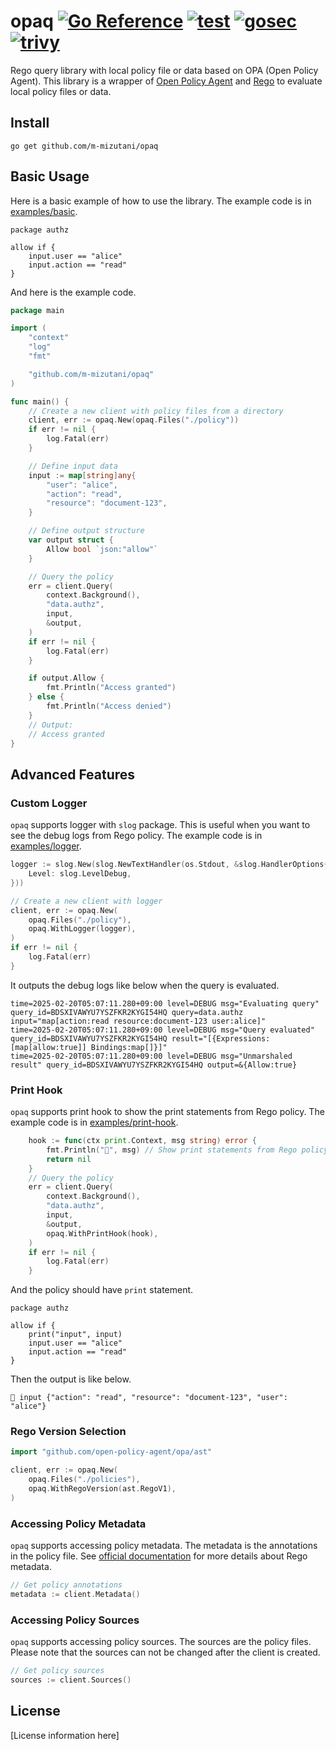 # opaq [![Go Reference](https://pkg.go.dev/badge/github.com/m-mizutani/opaq.svg)](https://pkg.go.dev/github.com/m-mizutani/opaq) [![test](https://github.com/m-mizutani/opaq/actions/workflows/test.yml/badge.svg)](https://github.com/m-mizutani/opaq/actions/workflows/test.yml) [![gosec](https://github.com/m-mizutani/opaq/actions/workflows/gosec.yml/badge.svg)](https://github.com/m-mizutani/opaq/actions/workflows/gosec.yml) [![trivy](https://github.com/m-mizutani/opaq/actions/workflows/trivy.yml/badge.svg)](https://github.com/m-mizutani/opaq/actions/workflows/trivy.yml)

Rego query library with local policy file or data based on OPA (Open Policy Agent). This library is a wrapper of [Open Policy Agent](https://www.openpolicyagent.org/) and [Rego](https://www.openpolicyagent.org/docs/policy-language.html) to evaluate local policy files or data.

## Install
```
go get github.com/m-mizutani/opaq
```

## Basic Usage

Here is a basic example of how to use the library. The example code is in [examples/basic](./examples/basic).

```rego:policy/authz.rego
package authz

allow if {
    input.user == "alice"
    input.action == "read"
}
```

And here is the example code.

```go
package main

import (
    "context"
    "log"
    "fmt"

    "github.com/m-mizutani/opaq"
)

func main() {
    // Create a new client with policy files from a directory
    client, err := opaq.New(opaq.Files("./policy"))
    if err != nil {
        log.Fatal(err)
    }

    // Define input data
    input := map[string]any{
        "user": "alice",
        "action": "read",
        "resource": "document-123",
    }

    // Define output structure
    var output struct {
        Allow bool `json:"allow"`
    }

    // Query the policy
    err = client.Query(
        context.Background(),
        "data.authz",
        input,
        &output,
    )
    if err != nil {
        log.Fatal(err)
    }

    if output.Allow {
        fmt.Println("Access granted")
    } else {
        fmt.Println("Access denied")
    }
    // Output:
    // Access granted
}
```

## Advanced Features

### Custom Logger

`opaq` supports logger with `slog` package. This is useful when you want to see the debug logs from Rego policy. The example code is in [examples/logger](./examples/logger).

```go
logger := slog.New(slog.NewTextHandler(os.Stdout, &slog.HandlerOptions{
    Level: slog.LevelDebug,
}))

// Create a new client with logger
client, err := opaq.New(
    opaq.Files("./policy"),
    opaq.WithLogger(logger),
)
if err != nil {
    log.Fatal(err)
}
```

It outputs the debug logs like below when the query is evaluated.

```
time=2025-02-20T05:07:11.280+09:00 level=DEBUG msg="Evaluating query" query_id=BDSXIVAWYU7YSZFKR2KYGI54HQ query=data.authz input="map[action:read resource:document-123 user:alice]"
time=2025-02-20T05:07:11.280+09:00 level=DEBUG msg="Query evaluated" query_id=BDSXIVAWYU7YSZFKR2KYGI54HQ result="[{Expressions:[map[allow:true]] Bindings:map[]}]"
time=2025-02-20T05:07:11.280+09:00 level=DEBUG msg="Unmarshaled result" query_id=BDSXIVAWYU7YSZFKR2KYGI54HQ output=&{Allow:true}
```

### Print Hook

`opaq` supports print hook to show the print statements from Rego policy. The example code is in [examples/print-hook](./examples/print-hook).

```go
	hook := func(ctx print.Context, msg string) error {
		fmt.Println("📣", msg) // Show print statements from Rego policy
		return nil
	}
	// Query the policy
	err = client.Query(
		context.Background(),
		"data.authz",
		input,
		&output,
		opaq.WithPrintHook(hook),
	)
	if err != nil {
		log.Fatal(err)
	}
```

And the policy should have `print` statement.

```rego:policy/authz.rego
package authz

allow if {
    print("input", input)
    input.user == "alice"
    input.action == "read"
}
```

Then the output is like below.

```
📣 input {"action": "read", "resource": "document-123", "user": "alice"}
```

### Rego Version Selection

```go
import "github.com/open-policy-agent/opa/ast"

client, err := opaq.New(
    opaq.Files("./policies"),
    opaq.WithRegoVersion(ast.RegoV1),
)
```

### Accessing Policy Metadata

`opaq` supports accessing policy metadata. The metadata is the annotations in the policy file. See [official documentation](https://www.openpolicyagent.org/docs/latest/policy-language/#metadata) for more details about Rego metadata.

```go
// Get policy annotations
metadata := client.Metadata()
```

### Accessing Policy Sources

`opaq` supports accessing policy sources. The sources are the policy files. Please note that the sources can not be changed after the client is created.

```go
// Get policy sources
sources := client.Sources()
```

## License

[License information here]








